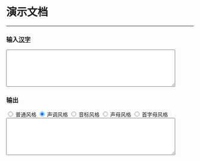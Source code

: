 # 演示文档

---

<style>
textarea{width:90%; height:100px;}
</style>

### 输入[汉字](?han=简体中文汉字)

<div>
  <textarea id="input"></textarea>
</div>

### 输出

<div>
  <input type="radio" name="style" id="style-normal" value="STYLE_NORMAL" />
  <label for="style-normal">普通风格</label>
  <input type="radio" name="style" id="style-tone" value="STYLE_TONE" checked />
  <label for="style-tone">声调风格</label>
  <input type="radio" name="style" id="style-tone2" value="STYLE_TONE2" />
  <label for="style-tone2">音标风格</label>
  <input type="radio" name="style" id="style-initials" value="STYLE_INITIALS" />
  <label for="style-initials">声母风格</label>
  <input type="radio" name="style" id="style-first-letter" value="STYLE_FIRST_LETTER" />
  <label for="style-first-letter">首字母风格</label>
</div>
<div>
  <textarea readonly id="output"></textarea>
</div>


<script type="text/spm">
var pinyin = require('pinyin');
var Url2 = require('url');

var $ = function(id){return document.getElementById(id);}
var styles = document.getElementsByName("style");
var han = new Url2(location.href).getParam("han");

function build(){
  var han = $("input").value;
  var style = "STYLE_TONE";
  for(var i=0,l=styles.length; i<l; i++){
    if(styles[i].checked){
      style = styles[i].value;
    }
  }
  $("output").value = pinyin(han, {
    style: pinyin[style]
  }).join(" ");
};

$("input").onkeyup = build;
for(var i=0,l=styles.length; i<l; i++){
  styles[i].onclick = build;
}

$("input").value = han;
build();
</script>
